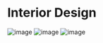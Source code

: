 # Interior Design

![image](https://github.com/beatrizveloso/interior-design/assets/156534028/3da160da-92a9-404e-bef5-8be06b2a3cd1)
![image](https://github.com/beatrizveloso/interior-design/assets/156534028/5e4d6817-d110-4664-8e60-4201b056b13a)
![image](https://github.com/beatrizveloso/interior-design/assets/156534028/ab0313be-ad6a-463f-962d-d7ce89c34ee4)
